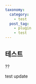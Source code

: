 ```yaml
---
taxonomy:
  category: 
    - test
  post_tag:
    - plugin
    - test
---
```


## 테스트
??

test update